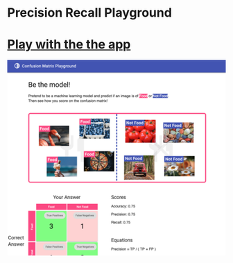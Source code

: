 # Precision Recall Playground

# [Play with the the app](https://zackakil.github.io/precision-recall-playground/)

![app.png](app.png)
